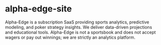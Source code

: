 # alpha-edge-site
Alpha-Edge is a subscription SaaS providing sports analytics, predictive modeling, and poker strategy insights. We deliver data-driven projections and educational tools. Alpha-Edge is not a sportsbook and does not accept wagers or pay out winnings; we are strictly an analytics platform.
